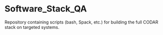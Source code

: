 # Software_Stack_QA
Repository containing scripts (bash, Spack, etc.) for building the full CODAR stack on targeted systems.

